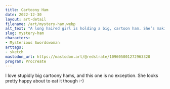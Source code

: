 ```yaml
---
title: Cartoony Ham
date: 2022-12-30
layout: art-detail
filename: /art/mystery-ham.webp
alt_text: "A long haired girl is holding a big, cartoon ham. She’s making eye contact with the viewer while doing so."
slug: mystery-ham
characters:
- Mysterious Swordswoman
arttags:
- sketch
mastodon_url: https://mastodon.art/@redstrate/109605001272963320
program: Procreate
---
```

I love stupidly big cartoony hams, and this one is no exception. She looks pretty happy about to eat it though :-)
